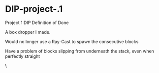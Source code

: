 # DIP-project-.1
Project 1 DIP Definition of Done

A box dropper I made.

Would no longer use a Ray-Cast to spawn the consecutive blocks

Have a problem of blocks slipping from underneath the stack, even when perfectly straight

\
